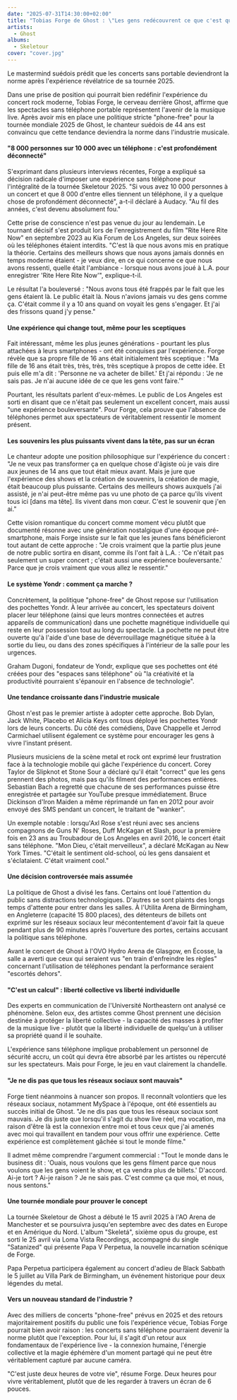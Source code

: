 ```yaml
---
date: "2025-07-31T14:30:00+02:00"
title: "Tobias Forge de Ghost : \"Les gens redécouvrent ce que c'est que d'assister à un concert\" - Le futur des shows sera sans téléphone"
artists:
  - Ghost
albums:
  - Skeletour
cover: "cover.jpg"
---
```


Le mastermind suédois prédit que les concerts sans portable deviendront la norme après l'expérience révélatrice de sa
tournée 2025.

Dans une prise de position qui pourrait bien redéfinir l'expérience du concert rock moderne, Tobias Forge, le cerveau
derrière Ghost, affirme que les spectacles sans téléphone portable représentent l'avenir de la musique live. Après avoir
mis en place une politique stricte "phone-free" pour la tournée mondiale 2025 de Ghost, le chanteur suédois de 44 ans
est convaincu que cette tendance deviendra la norme dans l'industrie musicale.

#### "8 000 personnes sur 10 000 avec un téléphone : c'est profondément déconnecté"

S'exprimant dans plusieurs interviews récentes, Forge a expliqué sa décision radicale d'imposer une expérience sans
téléphone pour l'intégralité de la tournée Skeletour 2025. "Si vous avez 10 000 personnes à un concert et que 8 000
d'entre elles tiennent un téléphone, il y a quelque chose de profondément déconnecté", a-t-il déclaré à Audacy. "Au fil
des années, c'est devenu absolument fou."

Cette prise de conscience n'est pas venue du jour au lendemain. Le tournant décisif s'est produit lors de
l'enregistrement du film "Rite Here Rite Now" en septembre 2023 au Kia Forum de Los Angeles, sur deux soirées où les
téléphones étaient interdits. "C'est là que nous avons mis en pratique la théorie. Certains des meilleurs shows que nous
ayons jamais donnés en temps moderne étaient - je veux dire, en ce qui concerne ce que nous avons ressenti, quelle était
l'ambiance - lorsque nous avons joué à L.A. pour enregistrer 'Rite Here Rite Now'", explique-t-il.

Le résultat l'a bouleversé : "Nous avons tous été frappés par le fait que les gens étaient là. Le public était là. Nous
n'avions jamais vu des gens comme ça. C'était comme il y a 10 ans quand on voyait les gens s'engager. Et j'ai des
frissons quand j'y pense."

#### Une expérience qui change tout, même pour les sceptiques

Fait intéressant, même les plus jeunes générations - pourtant les plus attachées à leurs smartphones - ont été conquises
par l'expérience. Forge révèle que sa propre fille de 16 ans était initialement très sceptique : "Ma fille de 16 ans
était très, très, très, très sceptique à propos de cette idée. Et puis elle m'a dit : 'Personne ne va acheter de
billet.' Et j'ai répondu : 'Je ne sais pas. Je n'ai aucune idée de ce que les gens vont faire.'"

Pourtant, les résultats parlent d'eux-mêmes. Le public de Los Angeles est sorti en disant que ce n'était pas seulement
un excellent concert, mais aussi "une expérience bouleversante". Pour Forge, cela prouve que l'absence de téléphones
permet aux spectateurs de véritablement ressentir le moment présent.

#### Les souvenirs les plus puissants vivent dans la tête, pas sur un écran

Le chanteur adopte une position philosophique sur l'expérience du concert : "Je ne veux pas transformer ça en quelque
chose d'âgiste où je vais dire aux jeunes de 14 ans que tout était mieux avant. Mais je jure que l'expérience des shows
et la création de souvenirs, la création de magie, était beaucoup plus puissante. Certains des meilleurs shows auxquels
j'ai assisté, je n'ai peut-être même pas vu une photo de ça parce qu'ils vivent tous ici [dans ma tête]. Ils vivent dans
mon cœur. C'est le souvenir que j'en ai."

Cette vision romantique du concert comme moment vécu plutôt que documenté résonne avec une génération nostalgique d'une
époque pré-smartphone, mais Forge insiste sur le fait que les jeunes fans bénéficieront tout autant de cette
approche : "Je crois vraiment que la partie plus jeune de notre public sortira en disant, comme ils l'ont fait à
L.A. : 'Ce n'était pas seulement un super concert ; c'était aussi une expérience bouleversante.' Parce que je crois
vraiment que vous allez le ressentir."

#### Le système Yondr : comment ça marche ?

Concrètement, la politique "phone-free" de Ghost repose sur l'utilisation des pochettes Yondr. À leur arrivée au
concert, les spectateurs doivent placer leur téléphone (ainsi que leurs montres connectées et autres appareils de
communication) dans une pochette magnétique individuelle qui reste en leur possession tout au long du spectacle. La
pochette ne peut être ouverte qu'à l'aide d'une base de déverrouillage magnétique située à la sortie du lieu, ou dans
des zones spécifiques à l'intérieur de la salle pour les urgences.

Graham Dugoni, fondateur de Yondr, explique que ses pochettes ont été créées pour des "espaces sans téléphone" où "la
créativité et la productivité pourraient s'épanouir en l'absence de technologie".

#### Une tendance croissante dans l'industrie musicale

Ghost n'est pas le premier artiste à adopter cette approche. Bob Dylan, Jack White, Placebo et Alicia Keys ont tous
déployé les pochettes Yondr lors de leurs concerts. Du côté des comédiens, Dave Chappelle et Jerrod Carmichael utilisent
également ce système pour encourager les gens à vivre l'instant présent.

Plusieurs musiciens de la scène metal et rock ont exprimé leur frustration face à la technologie mobile qui gâche
l'expérience du concert. Corey Taylor de Slipknot et Stone Sour a déclaré qu'il était "correct" que les gens prennent
des photos, mais pas qu'ils filment des performances entières. Sebastian Bach a regretté que chacune de ses performances
puisse être enregistrée et partagée sur YouTube presque immédiatement. Bruce Dickinson d'Iron Maiden a même réprimandé
un fan en 2012 pour avoir envoyé des SMS pendant un concert, le traitant de "wanker".

Un exemple notable : lorsqu'Axl Rose s'est réuni avec ses anciens compagnons de Guns N' Roses, Duff McKagan et Slash,
pour la première fois en 23 ans au Troubadour de Los Angeles en avril 2016, le concert était sans téléphone. "Mon Dieu,
c'était merveilleux", a déclaré McKagan au New York Times. "C'était le sentiment old-school, où les gens dansaient et
s'éclataient. C'était vraiment cool."

#### Une décision controversée mais assumée

La politique de Ghost a divisé les fans. Certains ont loué l'attention du public sans distractions technologiques.
D'autres se sont plaints des longs temps d'attente pour entrer dans les salles. À l'Utilita Arena de Birmingham, en
Angleterre (capacité 15 800 places), des détenteurs de billets ont exprimé sur les réseaux sociaux leur mécontentement
d'avoir fait la queue pendant plus de 90 minutes après l'ouverture des portes, certains accusant la politique sans
téléphone.

Avant le concert de Ghost à l'OVO Hydro Arena de Glasgow, en Écosse, la salle a averti que ceux qui seraient vus "en
train d'enfreindre les règles" concernant l'utilisation de téléphones pendant la performance seraient "escortés dehors".

#### "C'est un calcul" : liberté collective vs liberté individuelle

Des experts en communication de l'Université Northeastern ont analysé ce phénomène. Selon eux, des artistes comme Ghost
prennent une décision destinée à protéger la liberté collective - la capacité des masses à profiter de la musique live -
plutôt que la liberté individuelle de quelqu'un à utiliser sa propriété quand il le souhaite.

L'expérience sans téléphone implique probablement un personnel de sécurité accru, un coût qui devra être absorbé par les
artistes ou répercuté sur les spectateurs. Mais pour Forge, le jeu en vaut clairement la chandelle.

#### "Je ne dis pas que tous les réseaux sociaux sont mauvais"

Forge tient néanmoins à nuancer son propos. Il reconnaît volontiers que les réseaux sociaux, notamment MySpace à
l'époque, ont été essentiels au succès initial de Ghost. "Je ne dis pas que tous les réseaux sociaux sont mauvais. Je
dis juste que lorsqu'il s'agit du show live réel, ma vocation, ma raison d'être là est la connexion entre moi et tous
ceux que j'ai amenés avec moi qui travaillent en tandem pour vous offrir une expérience. Cette expérience est
complètement gâchée si tout le monde filme."

Il admet même comprendre l'argument commercial : "Tout le monde dans le business dit : 'Ouais, nous voulons que les gens
filment parce que nous voulons que les gens voient le show, et ça vendra plus de billets.' D'accord. Ai-je tort ? Ai-je
raison ? Je ne sais pas. C'est comme ça que moi, et nous, nous sentons."

#### Une tournée mondiale pour prouver le concept

La tournée Skeletour de Ghost a débuté le 15 avril 2025 à l'AO Arena de Manchester et se poursuivra jusqu'en septembre
avec des dates en Europe et en Amérique du Nord. L'album "Skeletá", sixième opus du groupe, est sorti le 25 avril via
Loma Vista Recordings, accompagné du single "Satanized" qui présente Papa V Perpetua, la nouvelle incarnation scénique
de Forge.

Papa Perpetua participera également au concert d'adieu de Black Sabbath le 5 juillet au Villa Park de Birmingham, un
événement historique pour deux légendes du metal.

#### Vers un nouveau standard de l'industrie ?

Avec des milliers de concerts "phone-free" prévus en 2025 et des retours majoritairement positifs du public une fois
l'expérience vécue, Tobias Forge pourrait bien avoir raison : les concerts sans téléphone pourraient devenir la norme
plutôt que l'exception. Pour lui, il s'agit d'un retour aux fondamentaux de l'expérience live - la connexion humaine,
l'énergie collective et la magie éphémère d'un moment partagé qui ne peut être véritablement capturé par aucune caméra.

"C'est juste deux heures de votre vie", résume Forge. Deux heures pour vivre véritablement, plutôt que de les regarder à
travers un écran de 6 pouces.
